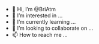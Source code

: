 - 👋 Hi, I’m @BriAtm
- 👀 I’m interested in ...
- 🌱 I’m currently learning ...
- 💞️ I’m looking to collaborate on ...
- 📫 How to reach me ...

<!---
BriAtm/BriAtm is a ✨ special ✨ repository because its `README.md` (this file) appears on your GitHub profile.
You can click the Preview link to take a look at your changes.
--->
